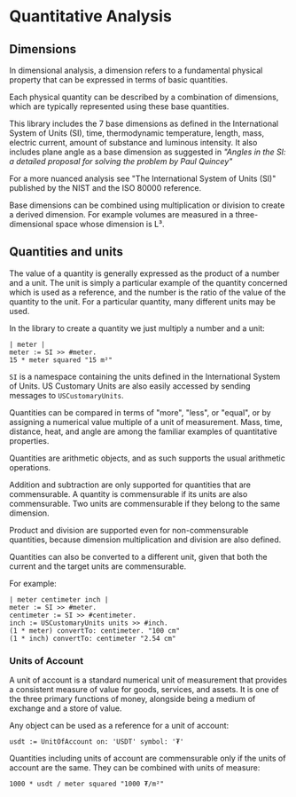 # Quantitative Analysis

## Dimensions

In dimensional analysis, a dimension refers to a fundamental physical property
that can be expressed in terms of basic quantities.

Each physical quantity can be described by a combination of dimensions, which
are typically represented using these base quantities.

This library includes the 7 base dimensions as defined in the
International System of Units (SI), time, thermodynamic temperature,
length, mass, electric current, amount of substance and
luminous intensity. It also includes plane angle as a base
dimension as suggested in _"Angles in the SI: a detailed proposal for solving
the problem by Paul Quincey"_

For a more nuanced analysis see "The International System of Units (SI)" published
by the NIST and the ISO 80000 reference.

Base dimensions can be combined using multiplication or division to
create a derived dimension. For example volumes are measured in a three-dimensional
space whose dimension is L³.

## Quantities and units

The value of a quantity is generally expressed as the product of a number and a unit.
The unit is simply a particular example of the quantity concerned which is used
as a reference, and the number is the ratio of the value of the quantity to the unit.
For a particular quantity, many different units may be used.

In the library to create a quantity we just multiply a number and a unit:

```smalltalk
| meter |
meter := SI >> #meter.
15 * meter squared "15 m²"
```

`SI` is a namespace containing the units defined in the International System of Units.
US Customary Units are also easily accessed by sending messages to `USCustomaryUnits`.

Quantities can be compared in terms of "more", "less", or "equal", or by
assigning a numerical value multiple of a unit of measurement. Mass, time, distance,
heat, and angle are among the familiar examples of quantitative properties.

Quantities are arithmetic objects, and as such supports the usual arithmetic operations.

Addition and subtraction are only supported for quantities that are commensurable.
A quantity is commensurable if its units are also commensurable. Two units are
commensurable if they belong to the same dimension.

Product and division are supported even for non-commensurable quantities, because
dimension multiplication and division are also defined.

Quantities can also be converted to a different unit, given that
both the current and the target units are commensurable.

For example:

```smalltalk
| meter centimeter inch |
meter := SI >> #meter.
centimeter := SI >> #centimeter.
inch := USCustomaryUnits units >> #inch.
(1 * meter) convertTo: centimeter. "100 cm"
(1 * inch) convertTo: centimeter "2.54 cm"
```

### Units of Account

A unit of account is a standard numerical unit of measurement that provides a consistent
measure of value for goods, services, and assets. It is one of the three primary
functions
of money, alongside being a medium of exchange and a store of value.

Any object can be used as a reference for a unit of account:

```smalltalk
usdt := UnitOfAccount on: 'USDT' symbol: '₮'
```

Quantities including units of account are commensurable only if the units of account
are the same. They can be combined with units of measure:

```smalltalk
1000 * usdt / meter squared "1000 ₮/m²"
```
